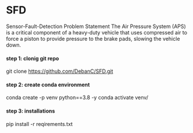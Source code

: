 # SFD
Sensor-Fault-Detection Problem Statement The Air Pressure System (APS) is a critical component of a heavy-duty vehicle that uses compressed air to force a piston to provide pressure to the brake pads, slowing the vehicle down. 

#### step 1: clonig git repo
  git clone https://github.com/DebanC/SFD.git

#### step 2: create conda environment
  conda create -p venv python==3.8 -y
  conda activate venv/

#### step 3: installations
 pip install -r reqirements.txt
 